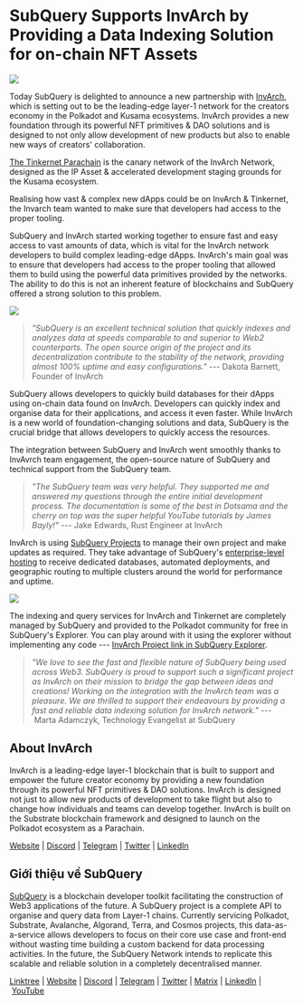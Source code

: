 # SubQuery Supports InvArch by Providing a Data Indexing Solution for on-chain NFT Assets

![](https://miro.medium.com/max/1400/0*CwOTqk50Qlukrjvl)

Today SubQuery is delighted to announce a new partnership with [InvArch](https://invarch.network/), which is setting out to be the leading-edge layer-1 network for the creators economy in the Polkadot and Kusama ecosystems. InvArch provides a new foundation through its powerful NFT primitives & DAO solutions and is designed to not only allow development of new products but also to enable new ways of creators' collaboration.

[The Tinkernet Parachain](https://twitter.com/TinkerParachain?ref_src=twsrc%5Egoogle%7Ctwcamp%5Eserp%7Ctwgr%5Eauthor) is the canary network of the InvArch Network, designed as the IP Asset & accelerated development staging grounds for the Kusama ecosystem.

Realising how vast & complex new dApps could be on InvArch & Tinkernet, the Invarch team wanted to make sure that developers had access to the proper tooling.

SubQuery and InvArch started working together to ensure fast and easy access to vast amounts of data, which is vital for the InvArch network developers to build complex leading-edge dApps. InvArch's main goal was to ensure that developers had access to the proper tooling that allowed them to build using the powerful data primitives provided by the networks. The ability to do this is not an inherent feature of blockchains and SubQuery offered a strong solution to this problem.

![](https://miro.medium.com/max/1400/0*fq0ao_ncSKlMqw4b)

> _"SubQuery is an excellent technical solution that quickly indexes and analyzes data at speeds comparable to and superior to Web2 counterparts. The open source origin of the project and its decentralization contribute to the stability of the network, providing almost 100% uptime and easy configurations."_ --- Dakota Barnett, Founder of InvArch

SubQuery allows developers to quickly build databases for their dApps using on-chain data found on InvArch. Developers can quickly index and organise data for their applications, and access it even faster. While InvArch is a new world of foundation-changing solutions and data, SubQuery is the crucial bridge that allows developers to quickly access the resources.

The integration between SubQuery and InvArch went smoothly thanks to InvAvrch team engagement, the open-source nature of SubQuery and technical support from the SubQuery team.

> _"The SubQuery team was very helpful. They supported me and answered my questions through the entire initial development process. The documentation is some of the best in Dotsama and the cherry on top was the super helpful YouTube tutorials by James Bayly!"_ --- Jake Edwards, Rust Engineer at InvArch

InvArch is using [SubQuery Projects](https://project.subquery.network/) to manage their own project and make updates as required. They take advantage of SubQuery's [enterprise-level hosting](../blogs/20211228-enterprise-hosted.md) to receive dedicated databases, automated deployments, and geographic routing to multiple clusters around the world for performance and uptime.

![](https://miro.medium.com/max/1400/0*b4xqz7LDyhg77vnh)

The indexing and query services for InvArch and Tinkernet are completely managed by SubQuery and provided to the Polkadot community for free in SubQuery's Explorer. You can play around with it using the explorer without implementing any code --- [InvArch Project link in SubQuery Explorer](https://explorer.subquery.network/subquery/jakerumbles/InvArch-Tinkernet-Explorer).

> *"We love to see the fast and flexible nature of SubQuery being used across Web3. SubQuery is proud to support such a significant project as InvArch on their mission to bridge the gap between ideas and creations! Working on the integration with the InvArch team was a pleasure. We are thrilled to support their endeavours by providing a fast and reliable data indexing solution for InvArch network."* --- Marta Adamczyk, Technology Evangelist at SubQuery

## About InvArch

InvArch is a leading-edge layer-1 blockchain that is built to support and empower the future creator economy by providing a new foundation through its powerful NFT primitives & DAO solutions. InvArch is designed not just to allow new products of development to take flight but also to change how individuals and teams can develop together. InvArch is built on the Substrate blockchain framework and designed to launch on the Polkadot ecosystem as a Parachain.

[Website](https://invarch.network/) | [Discord](https://discord.com/invite/invarch) | [Telegram](https://t.me/InvArch) | [Twitter](https://twitter.com/invarchnetwork) | [LinkedIn](https://www.linkedin.com/company/invarch/)

## Giới thiệu về SubQuery

[SubQuery](https://subquery.network/) is a blockchain developer toolkit facilitating the construction of Web3 applications of the future. A SubQuery project is a complete API to organise and query data from Layer-1 chains. Currently servicing Polkadot, Substrate, Avalanche, Algorand, Terra, and Cosmos projects, this data-as-a-service allows developers to focus on their core use case and front-end without wasting time building a custom backend for data processing activities. In the future, the SubQuery Network intends to replicate this scalable and reliable solution in a completely decentralised manner.

​​[Linktree](https://linktr.ee/subquerynetwork) | [Website](https://subquery.network/) | [Discord](https://discord.com/invite/78zg8aBSMG) | [Telegram](https://t.me/subquerynetwork) | [Twitter](https://twitter.com/subquerynetwork) | [Matrix](https://matrix.to/#/#subquery:matrix.org) | [LinkedIn](https://www.linkedin.com/company/subquery) | [YouTube](https://www.youtube.com/channel/UCi1a6NUUjegcLHDFLr7CqLw)
